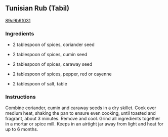 ## Tunisian Rub (Tabil)

[89c9b9f031](http://www.food.com/recipe/tunisian-rub-tabil-423680)

### Ingredients

 - 2 tablespoon of spices, coriander seed

 - 2 tablespoon of spices, cumin seed

 - 2 tablespoon of spices, caraway seed

 - 2 tablespoon of spices, pepper, red or cayenne

 - 2 tablespoon of salt, table

### Instructions

Combine coriander, cumin and caraway seeds in a dry skillet. Cook over medium heat, shaking the pan to ensure even cooking, until toasted and fragrant, about 3 minutes. Remove and cool. Grind all ingredients together in a mortar or spice mill. Keeps in an airtight jar away from light and heat for up to 6 months.